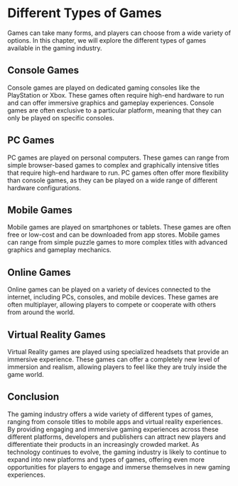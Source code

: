 Different Types of Games
==============================================================

Games can take many forms, and players can choose from a wide variety of options. In this chapter, we will explore the different types of games available in the gaming industry.

Console Games
-------------

Console games are played on dedicated gaming consoles like the PlayStation or Xbox. These games often require high-end hardware to run and can offer immersive graphics and gameplay experiences. Console games are often exclusive to a particular platform, meaning that they can only be played on specific consoles.

PC Games
--------

PC games are played on personal computers. These games can range from simple browser-based games to complex and graphically intensive titles that require high-end hardware to run. PC games often offer more flexibility than console games, as they can be played on a wide range of different hardware configurations.

Mobile Games
------------

Mobile games are played on smartphones or tablets. These games are often free or low-cost and can be downloaded from app stores. Mobile games can range from simple puzzle games to more complex titles with advanced graphics and gameplay mechanics.

Online Games
------------

Online games can be played on a variety of devices connected to the internet, including PCs, consoles, and mobile devices. These games are often multiplayer, allowing players to compete or cooperate with others from around the world.

Virtual Reality Games
---------------------

Virtual Reality games are played using specialized headsets that provide an immersive experience. These games can offer a completely new level of immersion and realism, allowing players to feel like they are truly inside the game world.

Conclusion
----------

The gaming industry offers a wide variety of different types of games, ranging from console titles to mobile apps and virtual reality experiences. By providing engaging and immersive gaming experiences across these different platforms, developers and publishers can attract new players and differentiate their products in an increasingly crowded market. As technology continues to evolve, the gaming industry is likely to continue to expand into new platforms and types of games, offering even more opportunities for players to engage and immerse themselves in new gaming experiences.
